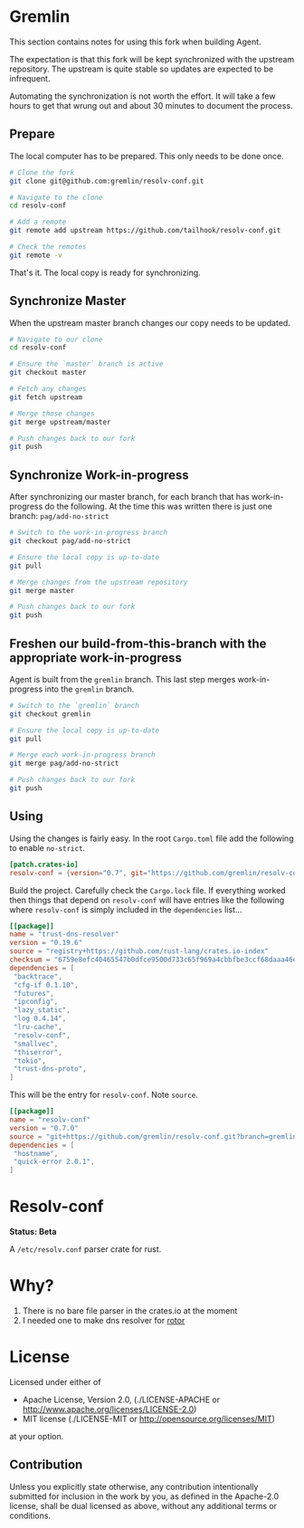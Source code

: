 Gremlin
=======

This section contains notes for using this fork when building Agent.

The expectation is that this fork will be kept synchronized with the upstream repository.  The
upstream is quite stable so updates are expected to be infrequent.

Automating the synchronization is not worth the effort.  It will take a few hours to get that wrung
out and about 30 minutes to document the process.

## Prepare

The local computer has to be prepared.  This only needs to be done once.

``` bash
# Clone the fork
git clone git@github.com:gremlin/resolv-conf.git

# Navigate to the clone
cd resolv-conf

# Add a remote
git remote add upstream https://github.com/tailhook/resolv-conf.git

# Check the remotes
git remote -v
```

That's it.  The local copy is ready for synchronizing.

## Synchronize Master

When the upstream master branch changes our copy needs to be updated.

``` bash
# Navigate to our clone
cd resolv-conf

# Ensure the `master` branch is active
git checkout master

# Fetch any changes
git fetch upstream

# Merge those changes
git merge upstream/master

# Push changes back to our fork
git push
```

## Synchronize Work-in-progress

After synchronizing our master branch, for each branch that has work-in-progress do the following.
At the time this was written there is just one branch: `pag/add-no-strict`

``` bash
# Switch to the work-in-progress branch
git checkout pag/add-no-strict

# Ensure the local copy is up-to-date
git pull

# Merge changes from the upstream repository
git merge master

# Push changes back to our fork
git push
```

## Freshen our build-from-this-branch with the appropriate work-in-progress

Agent is built from the `gremlin` branch.  This last step merges work-in-progress into the `gremlin`
branch.

``` bash
# Switch to the `gremlin` branch
git checkout gremlin

# Ensure the local copy is up-to-date
git pull

# Merge each work-in-progress branch
git merge pag/add-no-strict

# Push changes back to our fork
git push
```

## Using

Using the changes is fairly easy.  In the root `Cargo.toml` file add the following to enable
`no-strict`.

``` TOML
[patch.crates-io]
resolv-conf = {version="0.7", git="https://github.com/gremlin/resolv-conf.git", branch="gremlin", features=["no-strict"]}
```

Build the project.  Carefully check the `Cargo.lock` file.  If everything worked then things that
depend on `resolv-conf` will have entries like the following where `resolv-conf` is simply included
in the `dependencies` list...

``` TOML
[[package]]
name = "trust-dns-resolver"
version = "0.19.6"
source = "registry+https://github.com/rust-lang/crates.io-index"
checksum = "6759e8efc40465547b0dfce9500d733c65f969a4cbbfbe3ccf68daaa46ef179e"
dependencies = [
 "backtrace",
 "cfg-if 0.1.10",
 "futures",
 "ipconfig",
 "lazy_static",
 "log 0.4.14",
 "lru-cache",
 "resolv-conf",
 "smallvec",
 "thiserror",
 "tokio",
 "trust-dns-proto",
]
```

This will be the entry for `resolv-conf`.  Note `source`.

``` TOML
[[package]]
name = "resolv-conf"
version = "0.7.0"
source = "git+https://github.com/gremlin/resolv-conf.git?branch=gremlin#58673b43ffebb5aab3beec67eae0dc53c5c66c2d"
dependencies = [
 "hostname",
 "quick-error 2.0.1",
]
```

Resolv-conf
===========

**Status: Beta**

A `/etc/resolv.conf` parser crate for rust.

Why?
====

1. There is no bare file parser in the crates.io at the moment
2. I needed one to make dns resolver for [rotor]

[rotor]: http://github.com/tailhook/rotor


License
=======

Licensed under either of

* Apache License, Version 2.0, (./LICENSE-APACHE or http://www.apache.org/licenses/LICENSE-2.0)
* MIT license (./LICENSE-MIT or http://opensource.org/licenses/MIT)

at your option.

Contribution
------------

Unless you explicitly state otherwise, any contribution intentionally
submitted for inclusion in the work by you, as defined in the Apache-2.0
license, shall be dual licensed as above, without any additional terms or
conditions.

